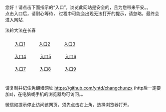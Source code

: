 您好！请点击下面指示的“入口”，浏览此网站是安全的，且为您带来平安。。 <br/>
点击入口后，请耐心等待， 过程中可能会出现无法打开的提示，请忽略，最终会进入网站. </br>

法轮大法在长春<br/>
<div style="padding:10px"><a style="margin:20px" target="_blank" href="https://d2w6k30a1xk1lp.cloudfront.net/2Qpsp?bdeavfj" id="ccLink1" rel="nofollow">入口1</a> <a target="_blank" style="margin:20px" href="https://d3qr6r71llz8vx.cloudfront.net/2Qpsp?bknmysoh" id="ccLink2" rel="nofollow">入口2</a> <a style="margin:20px" target="_blank" href="https://d1kgcaqljbgm4h.cloudfront.net/2Qpsp?dohjzpo" id="ccLink3" rel="nofollow">入口3</a></div>

<div style="padding:10px" ><a style="margin:20px" target="_blank" href="https://d2w6k30a1xk1lp.cloudfront.net/2Qpsp?bdeavfj" id="ccLink4" rel="nofollow">入口4</a> <a style="margin:20px" href="https://d3qr6r71llz8vx.cloudfront.net/2Qpsp?bknmysoh" target="_blank" id="ccLink5" rel="nofollow">入口5</a> <a style="margin:20px" href="https://d1kgcaqljbgm4h.cloudfront.net/2Qpsp?dohjzpo" target="_blank" id="ccLink6" rel="nofollow">入口6</a></div>

<div style="padding:10px"><a style="margin:20px" target="_blank" href="https://d2w6k30a1xk1lp.cloudfront.net/2Qpsp?bdeavfj" id="ccLink7" rel="nofollow">入口7</a> <a style="margin:20px" href="https://d3qr6r71llz8vx.cloudfront.net/2Qpsp?bknmysoh" target="_blank" id="ccLink8" rel="nofollow">入口8</a> <a style="margin:20px" target="_blank" href="https://d1kgcaqljbgm4h.cloudfront.net/2Qpsp?dohjzpo" id="ccLink9" rel="nofollow">入口9</a></div>

<br/>



请复制并记住免翻墙网址 https://github.com/yntd/changchunzx (http后一定要加s)，在电脑或手机的浏览器均可访问。。<br/>

微信如提示停止访问该网页，须先点击右上角，选择浏览器打开。
